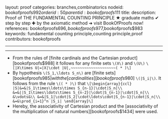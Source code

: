 layout: proof
categories: branches,combinatorics
nodeid: bookofproofs$992
orderid: 50
parentid: bookofproofs$111
title: 
description: Proof of THE FUNDAMENTAL COUNTING PRINCIPLE ★ graduate maths ✔ step by step ✚ by the axiomatic method ➜ visit BookOfProofs now!
references: bookofproofs$696,bookofproofs$977,bookofproofs$983
keywords: fundamental counting principle,counting principle,proof
contributors: bookofproofs

---


---

* From the rules of [finite cardinals and the Cartesian product][bookofproofs$988] it follows for any finite sets `\(X\)` and `\(U\)` `\[|X\times U|=|X|\cdot |U|,~~~~~~~~~~~~~~~~~~~~( * )\]`
* By hypothesis `\(S_1,\ldots S_n\)` are [finite sets][bookofproofs$985] with the [cardinalities][bookofproofs$980] `\(|S_i|\)`. It follows from the rule `\(( * )\)` that 
`\[\begin{array}{ccl}
|S|&=&|S_1\times\ldots\times S_{n-1}|\cdot|S_n|\\
&=&||S_1\times\ldots\times S_{n-2}|\cdot|S_{n-1}|\cdot|S_n|\\
&\vdots&\\
&=&|S_1|\cdot|S_2|\cdot\ldots\cdot|S_{n-1}|\cdot|S_n|\\
&=&\prod_{i=1}^n |S_i|
\end{array}\]`
* Hereby, the associativity of Cartesian product and the [associativity of the multiplication of natural numbers][bookofproofs$1434] were used.
